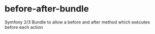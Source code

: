 # before-after-bundle
Symfony 2/3 Bundle to allow a before and after method which executes before each action
